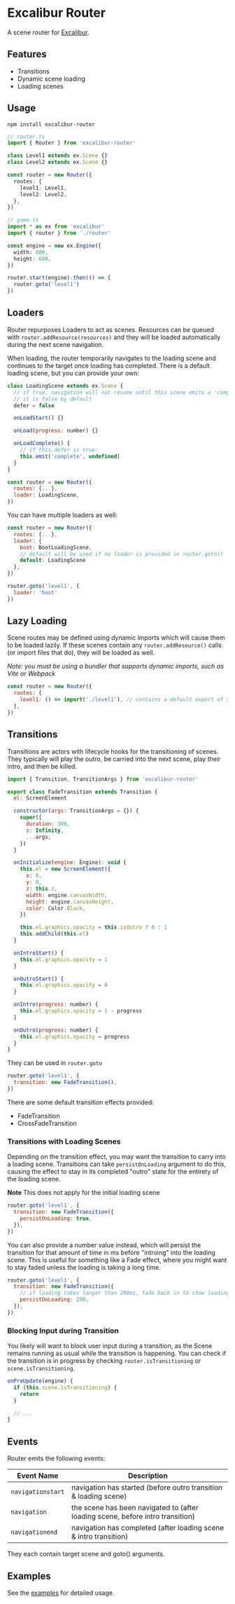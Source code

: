 # Excalibur Router

A scene router for [Excalibur](https://excaliburjs.com).

## Features

- Transitions
- Dynamic scene loading
- Loading scenes

## Usage

```
npm install excalibur-router
```

```ts
// router.ts
import { Router } from 'excalibur-router'

class Level1 extends ex.Scene {}
class Level2 extends ex.Scene {}

const router = new Router({
  routes: {
    level1: Level1,
    level2: Level2,
  },
})
```

```ts
// game.ts
import * as ex from 'excalibur'
import { router } from './router'

const engine = new ex.Engine({
  width: 800,
  height: 600,
})

router.start(engine).then(() => {
  router.goto('level1')
})
```

## Loaders

Router repurposes Loaders to act as scenes. Resources can be queued with `router.addResource(resources)` and they will be loaded automatically during the next scene navigation.

When loading, the router temporarily navigates to the loading scene and continues to the target once loading has completed. There is a default loading scene, but you can provide your own:

```js
class LoadingScene extends ex.Scene {
  // if true, navigation will not resume until this scene emits a 'complete' event
  // it is false by default
  defer = false

  onLoadStart() {}

  onLoad(progress: number) {}

  onLoadComplete() {
    // if this.defer is true:
    this.emit('complete', undefined)
  }
}

const router = new Router({
  routes: {...},
  loader: LoadingScene,
})
```

You can have multiple loaders as well:

```js
const router = new Router({
  routes: {...},
  loader: {
    boot: BootLoadingScene,
    // default will be used if no loader is provided in router.goto()
    default: LoadingScene
  },
})

router.goto('level1', {
  loader: 'boot'
})
```

## Lazy Loading

Scene routes may be defined using dynamic imports which will cause them to be loaded lazily. If these scenes contain any `router.addResource()` calls (or import files that do), they will be loaded as well.

_Note: you must be using a bundler that supports dynamic imports, such as Vite or Webpack_

```js
const router = new Router({
  routes: {
    level1: () => import('./level1'), // contains a default export of Scene
  },
})
```

## Transitions

Transitions are actors with lifecycle hooks for the transitioning of scenes. They typically will play the outro, be carried into the next scene, play their intro, and then be killed.

```js
import { Transition, TransitionArgs } from 'excalibur-router'

export class FadeTransition extends Transition {
  el: ScreenElement

  constructor(args: TransitionArgs = {}) {
    super({
      duration: 300,
      z: Infinity,
      ...args,
    })
  }

  onInitialize(engine: Engine): void {
    this.el = new ScreenElement({
      x: 0,
      y: 0,
      z: this.z,
      width: engine.canvasWidth,
      height: engine.canvasHeight,
      color: Color.Black,
    })

    this.el.graphics.opacity = this.isOutro ? 0 : 1
    this.addChild(this.el)
  }

  onIntroStart() {
    this.el.graphics.opacity = 1
  }

  onOutroStart() {
    this.el.graphics.opacity = 0
  }

  onIntro(progress: number) {
    this.el.graphics.opacity = 1 - progress
  }

  onOutro(progress: number) {
    this.el.graphics.opacity = progress
  }
}
```

They can be used in `router.goto`

```js
router.goto('level1', {
  transition: new FadeTransition(),
})
```

There are some default transition effects provided:

- FadeTransition
- CrossFadeTransition

### Transitions with Loading Scenes

Depending on the transition effect, you may want the transition to carry into a loading scene. Transitions can take `persistOnLoading` argument to do this, causing the effect to stay in its completed "outro" state for the entirety of the loading scene.

**Note** This does not apply for the initial loading scene

```js
router.goto('level1', {
  transition: new FadeTransition({
    persistOnLoading: true,
  }),
})
```

You can also provide a number value instead, which will persist the transition for that amount of time in ms before "introing" into the loading scene. This is useful for something like a Fade effect, where you might want to stay faded unless the loading is taking a long time.

```js
router.goto('level1', {
  transition: new FadeTransition({
    // if loading takes longer than 200ms, fade back in to show loading scene
    persistOnLoading: 200,
  }),
})
```

### Blocking Input during Transition

You likely will want to block user input during a transition, as the Scene remains running as usual while the transition is happening. You can check if the transition is in progress by checking `router.isTransitioning` or `scene.isTransitioning`.

```js
onPreUpdate(engine) {
  if (this.scene.isTransitioning) {
    return
  }

  // ...
}
```

## Events

Router emits the following events:

| Event Name        | Description                                                                    |
| ----------------- | ------------------------------------------------------------------------------ |
| `navigationstart` | navigation has started (before outro transition & loading scene)               |
| `navigation`      | the scene has been navigated to (after loading scene, before intro transition) |
| `navigationend`   | navigation has completed (after loading scene & intro transition)              |

They each contain target scene and goto() arguments.

## Examples

See the [examples](./examples) for detailed usage.
